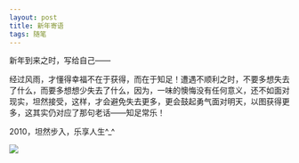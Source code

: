 ```yaml
---
layout: post
title: 新年寄语
tags: 随笔
---
```


新年到来之时，写给自己——

经过风雨，才懂得幸福不在于获得，而在于知足！遭遇不顺利之时，不要多想失去了什么，而要多想想少失去了什么，因为，一味的懊悔没有任何意义，还不如面对现实，坦然接受，这样，才会避免失去更多，更会鼓起勇气面对明天，以图获得更多，这其实仍对应了那句老话——知足常乐！

2010，坦然步入，乐享人生^_^

![](http://image.cpxxpc.com/jiyu.jpg)

